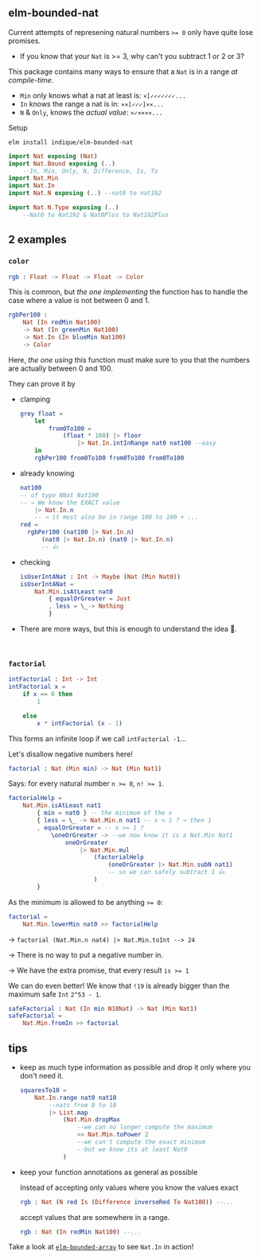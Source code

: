 ## elm-bounded-nat

Current attempts of represening natural numbers `>= 0` only have quite lose promises.

- If you know that your `Nat` is >= 3, why can't you subtract 1 or 2 or 3?

This package contains many ways to ensure that a `Nat` is in a range _at compile-time_.

- `Min` only knows what a nat at least is:  `⨯[✓✓✓✓✓✓✓...`
- `In` knows the range a nat is in:  `⨯⨯[✓✓✓]⨯⨯...`
- `N` & `Only`, knows the _actual value_: `⨯✓⨯⨯⨯⨯...`

Setup

```noformatingplease
elm install indique/elm-bounded-nat
```

```elm
import Nat exposing (Nat)
import Nat.Bound exposing (..)
    --In, Min, Only, N, Difference, Is, To
import Nat.Min
import Nat.In
import Nat.N exposing (..) --nat0 to nat192

import Nat.N.Type exposing (..)
    --Nat0 to Nat192 & Nat0Plus to Nat192Plus
```

## 2 examples


### `color`

```elm
rgb : Float -> Float -> Float -> Color
```

This is common, but _the one implementing_ the function has to handle the case where a value is not between 0 and 1.

```elm
rgbPer100 :
    Nat (In redMin Nat100)
    -> Nat (In greenMin Nat100)
    -> Nat.In (In blueMin Nat100)
    -> Color
```
Here, _the one using_ this function must make sure to you that the numbers are actually between 0 and 100.

They can prove it by

- clamping
  ```elm
  grey float =
      let
          from0To100 =
              (float * 100) |> floor
                  |> Nat.In.intInRange nat0 nat100 --easy
      in
      rgbPer100 from0To100 from0To100 from0To100
  ```
- already knowing
  ```elm
  nat100
  -- of type NNat Nat100
  -- → We know the EXACT value
      |> Nat.In.n
      -- → it must also be in range 100 to 100 + ...
  red =
    rgbPer100 (nat100 |> Nat.In.n)
        (nat0 |> Nat.In.n) (nat0 |> Nat.In.n)
        -- 👍
  ```
- checking
  ```elm
  isUserIntANat : Int -> Maybe (Nat (Min Nat0))
  isUserIntANat =
      Nat.Min.isAtLeast nat0
          { equalOrGreater = Just
          , less = \_-> Nothing
          }
  ```

- There are more ways, but this is enough to understand the idea 🙂.

&emsp;



### `factorial`

```elm
intFactorial : Int -> Int
intFactorial x =
    if x == 0 then
        1

    else
        x * intFactorial (x - 1)
```

This forms an infinite loop if we call `intFactorial -1`...

Let's disallow negative numbers here!

```elm
factorial : Nat (Min min) -> Nat (Min Nat1)
```
Says: for every natural number `n >= 0`, `n! >= 1`.
```elm
factorialHelp =
    Nat.Min.isAtLeast nat1
        { min = nat0 } -- the minimum of the x
        { less = \_ -> Nat.Min.n nat1 -- x < 1 ? → then 1
        , equalOrGreater = -- x >= 1 ?
            \oneOrGreater -> --we now know it is a Nat.Min Nat1
                oneOrGreater
                    |> Nat.Min.mul
                        (factorialHelp
                            (oneOrGreater |> Nat.Min.subN nat1)
                            -- so we can safely subtract 1 👍
                        )
        }
```
As the minimum is allowed to be anything `>= 0`:
```elm
factorial =
    Nat.Min.lowerMin nat0 >> factorialHelp
```

→ `factorial (Nat.Min.n nat4) |> Nat.Min.toInt --> 24`

→ There is no way to put a negative number in.

→ We have the extra promise, that every result `is >= 1`

We can do even better!
We know that `!19` is already bigger than the maximum safe `Int` `2^53 - 1`.

```elm
safeFactorial : Nat (In min N18Nat) -> Nat (Min Nat1)
safeFactorial =
    Nat.Min.fromIn >> factorial
```


## tips

- keep as much type information as possible and drop it only where you don't need it.
    ```elm
    squaresTo10 =
        Nat.In.range nat0 nat10
            --nats from 0 to 10
            |> List.map
                (Nat.Min.dropMax
                    --we can no longer compute the maximum
                    >> Nat.Min.toPower 2
                    --we can't compute the exact minimum
                    --but we know its at least Nat0
                )
    ```
- keep your function annotations as general as possible
    
    Instead of accepting only values where you know the values exact
  ```elm
  rgb : Nat (N red Is (Difference inverseRed To Nat100)) --...
  ```
    accept values that are somewhere in a range.
  ```elm
  rgb : Nat (In redMin Nat100) --...
  ```

Take a look at [`elm-bounded-array`][bounded-array] to see `Nat.In` in action!

[bounded-array]: https://package.elm-lang.org/packages/indique/elm-bounded-array/latest/
